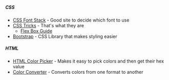---
---
##### CSS
* [CSS Font Stack](https://www.cssfontstack.com/) -
Good site to decide which font to use
* [CSS Tricks](https://css-tricks.com/) - That's what they are
	- [Flex Box Guide](https://css-tricks.com/snippets/css/a-guide-to-flexbox/)
* [Bootstrap](https://getbootstrap.com/) - CSS Library that makes styling easier

##### HTML
* [HTML Color Picker][color-picker] -
Makes it easy to pick colors and then get their hex value
* [Color Converter](https://convertingcolors.com/) -
Converts colors from one format to another

[color-picker]: https://www.w3schools.com/colors/colors_picker.asp?color=80ced6
